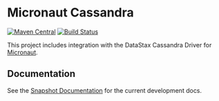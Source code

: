 # Micronaut Cassandra

[![Maven Central](https://img.shields.io/maven-central/v/io.micronaut.configuration/micronaut-cassandra.svg?label=Maven%20Central)](https://search.maven.org/search?q=g:%22io.micronaut.configuration%22%20AND%20a:%22micronaut-cassandra%22)
[![Build Status](https://travis-ci.org/micronaut-projects/micronaut-cassandra.svg?branch=master)](https://travis-ci.org/micronaut-projects/micronaut-cassandra)


This project includes integration with the DataStax Cassandra Driver for [Micronaut](http://micronaut.io).

## Documentation

See the [Snapshot Documentation](https://micronaut-projects.github.io/micronaut-cassandra/snapshot/guide) for the current development docs.
